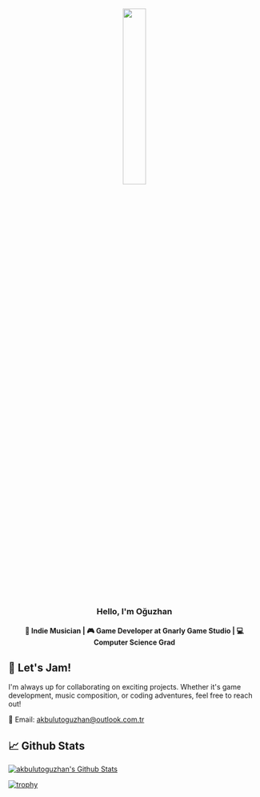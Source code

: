 <h3 align="center"><img width="30%" src="https://i.ibb.co/X8Kzg5W/playing-music-bro.png"></h3>

<h3 align="center">Hello, I'm Oğuzhan</h3>
<h4 align="center">🎵 Indie Musician | 🎮 Game Developer at Gnarly Game Studio | 💻 Computer Science Grad</h3>

## 🎸 Let's Jam!
I'm always up for collaborating on exciting projects. Whether it's game development, music composition, or coding adventures, feel free to reach out!

📧 Email: [akbulutoguzhan@outlook.com.tr](mailto:akbulutoguzhan@outlook.com.tr)

## 📈 Github Stats

<!-- https://github.com/anuraghazra/github-readme-stats -->
<a href="https://github.com/anuraghazra/github-readme-stats"><img alt="akbulutoguzhan's Github Stats" src="https://github-readme-stats.vercel.app/api?username=akbulutoguzhan&show_icons=true&count_private=true&hide=" /></a>
<!--START_SECTION:activity-->

[![trophy](https://github-profile-trophy.vercel.app/?username=akbulutoguzhan&theme=onedark)](https://github.com/ryo-ma/github-profile-trophy)

